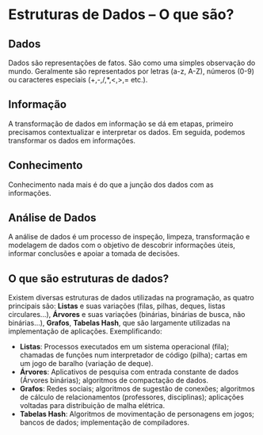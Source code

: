 # Estruturas de Dados – O que são?

## Dados

Dados são representações de fatos. São como uma simples observação do mundo. Geralmente são representados por letras (a-z, A-Z), números (0-9) ou caracteres especiais (+,-,/,*,<,>,= etc.). 



## Informação



A transformação de dados em informação se dá em etapas, primeiro precisamos contextualizar e interpretar os dados. Em seguida, podemos transformar os dados em informações. 

## Conhecimento



Conhecimento nada mais é do que a junção dos dados com as informações.

## Análise de Dados

A análise de dados é um processo de inspeção, limpeza, transformação e modelagem de dados com o objetivo de descobrir informações úteis, informar conclusões e apoiar a tomada de decisões.



## O que são estruturas de dados?

Existem diversas estruturas de dados utilizadas na programação, as quatro principais são: **Listas** e suas variações (filas, pilhas, deques, listas circulares…), **Árvores** e suas variações (binárias, binárias de busca, não binárias…), **Grafos**, **Tabelas Hash**, que são largamente utilizadas na implementação de aplicações. Exemplificando:

- **Listas**: Processos executados em um sistema operacional (fila); chamadas de funções num interpretador de código (pilha); cartas em um jogo de baralho (variação de deque).
- **Árvores**: Aplicativos de pesquisa com entrada constante de dados (Árvores binárias); algoritmos de compactação de dados.
- **Grafos**: Redes sociais; algoritmos de sugestão de conexões; algoritmos de cálculo de relacionamentos (professores, disciplinas); aplicações voltadas para distribuição de malha elétrica.
- **Tabelas Hash**: Algoritmos de movimentação de personagens em jogos; bancos de dados; implementação de compiladores.